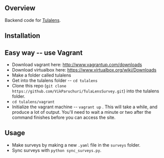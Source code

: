 Overview
-----------------

Backend code for [Tulalens](www.tulalens.org).

Installation
-----------------

## Easy way -- use Vagrant

* Download vagrant here:  http://www.vagrantup.com/downloads
* Download virtualbox here: https://www.virtualbox.org/wiki/Downloads
* Make a folder called tulalens
* Get into the tulalens folder -- `cd tulalens`
* Clone this repo (`git clone https://github.com/VikParuchuri/TulaLensSurvey.git`) into the tulalens folder.
* `cd tulalens/vagrant`
* Initialize the vagrant machine -- `vagrant up` .  This will take a while, and produce a lot of output.  You'll need to wait a minute or two after the command finishes before you can access the site.


Usage
-------------------

* Make surveys by making a new `.yaml` file in the `surveys` folder.
* Sync surveys with `python sync_surveys.py`.